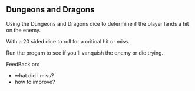 ## Dungeons and Dragons

Using the Dungeons and Dragons dice to determine if the player lands a hit on the enemy.

With a 20 sided dice to roll for a critical hit or miss.

Run the progam to see if you'll vanquish the enemy or die trying. 

FeedBack on:
- what did i miss?
- how to improve?
